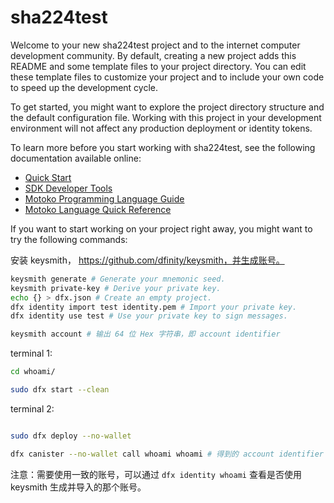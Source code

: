 # sha224test

Welcome to your new sha224test project and to the internet computer development community. By default, creating a new project adds this README and some template files to your project directory. You can edit these template files to customize your project and to include your own code to speed up the development cycle.

To get started, you might want to explore the project directory structure and the default configuration file. Working with this project in your development environment will not affect any production deployment or identity tokens.

To learn more before you start working with sha224test, see the following documentation available online:

- [Quick Start](https://sdk.dfinity.org/docs/quickstart/quickstart-intro.html)
- [SDK Developer Tools](https://sdk.dfinity.org/docs/developers-guide/sdk-guide.html)
- [Motoko Programming Language Guide](https://sdk.dfinity.org/docs/language-guide/motoko.html)
- [Motoko Language Quick Reference](https://sdk.dfinity.org/docs/language-guide/language-manual.html)

If you want to start working on your project right away, you might want to try the following commands:

安装 keysmith， https://github.com/dfinity/keysmith，并生成账号。
```sh
keysmith generate # Generate your mnemonic seed.
keysmith private-key # Derive your private key.
echo {} > dfx.json # Create an empty project.
dfx identity import test identity.pem # Import your private key.
dfx identity use test # Use your private key to sign messages.

keysmith account # 输出 64 位 Hex 字符串，即 account identifier
```

terminal 1:
```sh
cd whoami/

sudo dfx start --clean
```

terminal 2:
```sh

sudo dfx deploy --no-wallet

dfx canister --no-wallet call whoami whoami # 得到的 account identifier 和 keysmith 的一致
```

注意：需要使用一致的账号，可以通过 `dfx identity whoami` 查看是否使用 keysmith 生成并导入的那个账号。